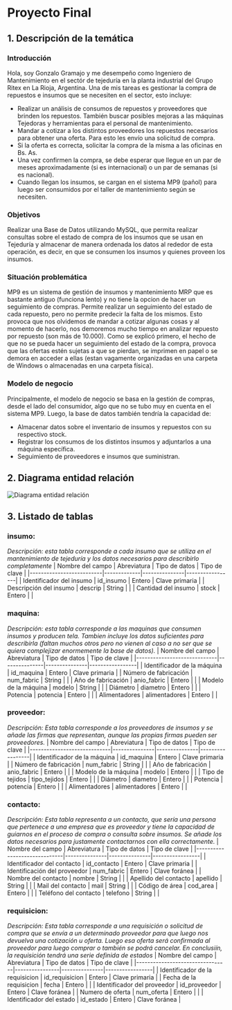 # Proyecto Final
## 1. Descripción de la temática

### Introducción
Hola, soy Gonzalo Gramajo y me desempeño como Ingeniero de Mantenimiento en el sectór de tejeduría en la planta industrial del Grupo Ritex en La Rioja, Argentina. Una de mis tareas es gestionar la compra de repuestos e insumos que se necesiten en el sector, esto incluye:
- Realizar un análisis de consumos de repuestos y proveedores que brinden los repuestos. También buscar posibles mejoras a las máquinas Tejedoras y herramientas para el personal de mantenimiento.
- Mandar a cotizar a los distintos proveedores los repuestos necesarios para obtener una oferta. Para esto les envío una solicitud de compra.
- Si la oferta es correcta, solicitar la compra de la misma a las oficinas en Bs. As.
- Una vez confirmen la compra, se debe esperar que llegue en un par de meses aproximadamente (si es internacional) o un par de semanas (si es nacional).
- Cuando llegan los insumos, se cargan en el sistema MP9 (pañol) para luego ser consumidos por el taller de mantenimiento según se necesiten.

### Objetivos
Realizar una Base de Datos utilizando MySQL, que permita realizar consultas sobre el estado de compra de los insumos que se usan en Tejeduría y almacenar de manera ordenada los datos al rededor de esta operación, es decir, en que se consumen los insumos y quienes proveen los insumos.

### Situación problemática
MP9 es un sistema de gestión de insumos y mantenimiento MRP que es bastante antiguo (funciona lento) y no tiene la opcion de hacer un seguimiento de compras. Permite realizar un seguimiento del estado de cada repuesto, pero no permite predecir la falta de los mismos. Esto provoca que nos olvidemos de mandar a cotizar algunas cosas y al momento de hacerlo, nos demoremos mucho tiempo en analizar repuesto por repuesto (son más de 10.000).
Como se explicó primero, el hecho de que no se pueda hacer un seguimiento del estado de la compra, provoca que las ofertas estén sujetas a que se pierdan, se imprimen en papel o se demora en acceder a ellas (estan vagamente organizadas en una carpeta de Windows o almacenadas en una carpeta física).

### Modelo de negocio
Principalmente, el modelo de negocio se basa en la gestión de compras, desde el lado del consumidor, algo que no se tubo muy en cuenta en el sistema MP9.
Luego, la base de datos también tendría la capacidad de:
- Almacenar datos sobre el inventario de insumos y repuestos con su respectivo stock.
- Registrar los consumos de los distintos insumos y adjuntarlos a una máquina específica.
- Seguimiento de proveedores e insumos que suministran.

## 2. Diagrama entidad relación
![Diagrama entidad relación](/images/der.jpg)

## 3. Listado de tablas

### insumo:
*Descripción: esta tabla corresponde a cada insumo que se utiliza en el mantenimiento de tejeduría y los datos necesarios para describirlo completamente*
|     Nombre del campo     | Abreviatura | Tipo de datos |  Tipo de clave  |
|--------------------------|-------------|---------------|-----------------|
| Identificador del insumo |  id_insumo  |     Entero    |  Clave primaria |
|  Descripción del insumo  |   descrip   |     String    |                 |
|    Cantidad del insumo   |    stock    |     Entero    |                 |

### maquina:
*Descripción: esta tabla corresponde a las maquinas que consumen insumos y producen tela. Tambien incluye los datos suficientes para describirla (faltan muchos otros pero no vienen al caso a no ser que se quiera complejizar enormemente la base de datos).*
| Nombre del campo            | Abreviatura   | Tipo de datos | Tipo de clave   |
|-----------------------------|---------------|---------------|-----------------|
| Identificador de la máquina | id_maquina    |     Entero    |  Clave primaria |
| Número de fabricación       | num_fabric    |     String    |                 |
| Año de fabricación          | anio_fabric   |     Entero    |                 |
| Modelo de la máquina        | modelo        |     String    |                 |
| Diámetro                    | diametro      |     Entero    |                 |
| Potencia                    | potencia      |     Entero    |                 |
| Alimentadores               | alimentadores |     Entero    |                 |

### proveedor:
*Descripción: Esta tabla corresponde a los proveedores de insumos y se añade las firmas que representan, aunque las propias firmas pueden ser proveedores.*
|       Nombre del campo      | Abreviatura   | Tipo de datos |  Tipo de clave  |
|-----------------------------|---------------|---------------|-----------------|
| Identificador de la máquina | id_maquina    |     Entero    |  Clave primaria |
| Número de fabricación       | num_fabric    |     String    |                 |
| Año de fabricación          | anio_fabric   |     Entero    |                 |
| Modelo de la máquina        | modelo        |     Entero    |                 |
| Tipo de tejidos             | tipo_tejidos  |     Entero    |                 |
| Diámetro                    | diametro      |     Entero    |                 |
| Potencia                    | potencia      |     Entero    |                 |
| Alimentadores               | alimentadores |     Entero    |                 |

### contacto:
*Descripción: Esta tabla representa a un contacto, que sería una persona que pertenece a una empresa que es proveedor y tiene la capacidad de guiarnos en el proceso de compra o consulta sobre insumos. Se añade los datos necesarios para justamente contactarnos con ella correctamente.*
| Nombre del campo             | Abreviatura   | Tipo de datos |  Tipo de clave  |
|------------------------------|---------------|---------------|-----------------|
| Identificador del contacto   | id_contacto   |     Entero    |  Clave primaria |
| Identificación del proveedor | num_fabric    |     Entero    |  Clave foránea  |
| Nombre del contacto          | nombre        |     String    |                 |
| Apellido del contacto        | apellido      |     String    |                 |
| Mail del contacto            | mail          |     String    |                 |
| Código de área               | cod_area      |     Entero    |                 |
| Teléfono del contacto        | telefono      |     String    |                 |

### requisicion:
*Descripción: Esta tabla corresponde a una requisición o solicitud de compra que se envía a un determinado proveedor para que luego nos devuelva una cotización u oferta. Luego esa oferta será confirmada al proveedor para luego comprar o también se podrá cancelar. En conclusiín, la requisición tendrá una serie definida de estados*
| Nombre del campo                | Abreviatura    | Tipo de datos |  Tipo de clave  |
|---------------------------------|----------------|---------------|-----------------|
| Identificador de la requisicion | id_requisicion |     Entero    | Clave primaria  |
| Fecha de la requisicion         | fecha          |     Entero    |                 |
| Identificador del proveedor     | id_proveedor   |     Entero    | Clave foránea   |
| Numero de oferta                | num_oferta     |     Entero    |                 |
| Identificador del estado        | id_estado      |     Entero    | Clave foránea   |
